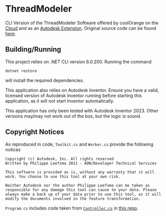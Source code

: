 # ThreadModeler

CLI Version of the ThreadModeler Software offered by coolOrange on the [Cloud](https://threadmodeler.com/) and as an [Autodesk Extension](https://apps.autodesk.com/INVNTOR/en/Detail/Index?id=2540506896683021779). Original source code can be found [here](https://github.com/coolOrangeLabs/inventor-thread-modeler).

## Building/Running

This project relies on .NET CLI version 6.0.200. Running the command

```
dotnet restore
```

will install the required dependencies.

This application also relies on Autodesk Inventor. Ensure you have a valid, licensed version of Autodesk Inventor running before starting this application, as it will not start Inventor automatically. 

This application has only been tested with Autodesk Inventor 2023. Other versions may/may not work out of the box, but the logic is sound.

## Copyright Notices

As reproduced in code, `Toolkit.cs` and `Worker.cs` provide the following notices
```
Copyright (c) Autodesk, Inc. All rights reserved
Written by Philippe Leefsma 2011 - ADN/Developer Technical Services

This software is provided as is, without any warranty that it will work. You choose to use this tool at your own risk.

Neither Autodesk nor the author Philippe Leefsma can be taken as responsible for any damage this tool can cause to your data. Please always make a back up of your data prior to use this tool, as it will modify the documents involved in the feature transformation.
```

`Program.cs` includes code taken from [`Controller.cs`](https://github.com/coolOrangeLabs/inventor-thread-modeler/blob/master/ThreadModeler/Commands/Controller.cs) in [this repo](https://github.com/coolOrangeLabs/inventor-thread-modeler).